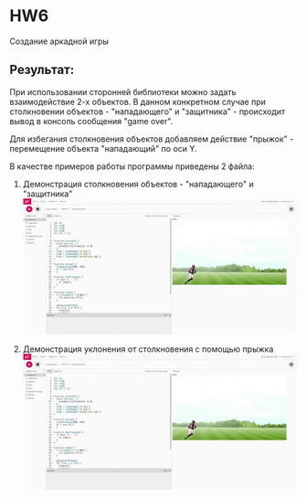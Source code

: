 # HW6
Cоздание аркадной игры

## Результат:

При использовании сторонней библиотеки можно задать взаимодействие 2-х объектов. 
В данном конкретном случае при столкновении объектов - "нападающего" и "защитника" - происходит вывод в консоль сообщения "game over".

Для избегания столкновения объектов добавляем действие "прыжок" - перемещение объекта "нападающий" по оси Y. 

В качестве примеров работы программы приведены 2 файла:

1. Демонстрация столкновения объектов - "нападающего" и "защитника"
![Столкновение](https://github.com/denisovmisis/CS101/blob/master/HW06/images/HW6fail.gif) 

2. Демонстрация уклонения от столкновения с помощью прыжка
![Уклонение](https://github.com/denisovmisis/CS101/blob/master/HW06/images/HW6win.gif) 